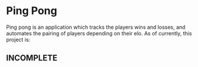 # Ping Pong

Ping pong is an application which tracks the players wins and losses, and automates the pairing of players depending on their elo. As of currently, this project is:

## INCOMPLETE

